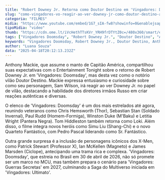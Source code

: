 ```yaml
---
title: "Robert Downey Jr. Retorna como Doutor Destino em 'Vingadores: Doomsday' - Reações e Elenco Estelar"
slug: "como-vingadores-vo-reagir-ao-ver-downey-jr-como-doutor-destino-ator-comenta"
categoria: "FILMES"
midia: "https://www.youtube.com/embed/1G7_sIA-fw8?showinfo=0&enablejsapi=1"
tipoMidia: "video"
thumb: "https://cdn.ome.lt/iVcHethTTsKVr_YRH9frDTYtZ0c=/480x360/smart/extras/conteudos/Captura_de_tela_2025-04-18_161643.png"
tags: ["Vingadores Doomsday", "Robert Downey Jr.", "Doutor Destino", "Anthony Mackie", "MCU", "Marvel", "elenco estelar", "X-Men", "Quarteto Fantástico"]
keywords: "Vingadores Doomsday, Robert Downey Jr., Doutor Destino, Anthony Mackie, MCU, Marvel, elenco estelar, X-Men, Quarteto Fantástico"
author: "Luana Souza"
data: "2025-04-18T20:12:13.232Z"
---
```


Anthony Mackie, que assume o manto de Capitão América, compartilhou suas expectativas com o Entertainment Tonight sobre o retorno de Robert Downey Jr. em 'Vingadores: Doomsday', mas desta vez como o notório vilão Doutor Destino. Mackie expressa entusiasmo e curiosidade sobre como seu personagem, Sam Wilson, irá reagir ao ver Downey Jr. no papel de vilão, destacando a habilidade dos diretores irmãos Russo em criar reações autênticas e diversas.

O elenco de 'Vingadores: Doomsday' é um dos mais estrelados até agora, reunindo veteranos como Chris Hemsworth (Thor), Sebastian Stan (Soldado Invernal), Paul Rudd (Homem-Formiga), Winston Duke (M'Baku) e Letitia Wright (Pantera Negra). Tom Hiddleston também retorna como Loki. Além disso, o filme integra novos heróis como Simu Liu (Shang-Chi) e o novo Quarteto Fantástico, com Pedro Pascal liderando como Sr. Fantástico.

Outra grande surpresa é a inclusão de personagens icônicos dos X-Men, como Patrick Stewart (Professor X), Ian McKellen (Magneto) e James Marsden (Ciclope), antecipando uma trama rica e complexa. 'Vingadores: Doomsday', que estreia no Brasil em 30 de abril de 2026, não só promete ser um marco no MCU, mas também prepara o cenário para 'Vingadores: Guerras Secretas' em 2027, culminando a Saga do Multiverso iniciada em 'Vingadores: Ultimato'.